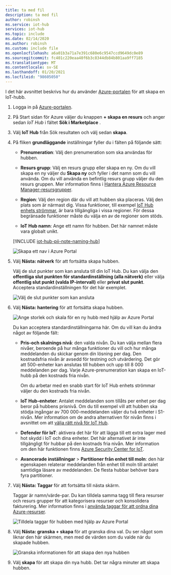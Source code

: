 ```yaml
---
title: ta med fil
description: ta med fil
author: robinsh
ms.service: iot-hub
services: iot-hub
ms.topic: include
ms.date: 02/14/2020
ms.author: robinsh
ms.custom: include file
ms.openlocfilehash: a6a01b3a71a7e391c680e6c9547ccd9649dc0e89
ms.sourcegitcommit: fc401c220eaa40f6b3c8344db84b801aa9ff7185
ms.translationtype: MT
ms.contentlocale: sv-SE
ms.lasthandoff: 01/20/2021
ms.locfileid: "98605050"
---
```

I det här avsnittet beskrivs hur du använder [Azure-portalen](https://portal.azure.com) för att skapa en IoT-hubb.

1. Logga in på [Azure-portalen](https://portal.azure.com).

1. På Start sidan för Azure väljer du knappen **+ skapa en resurs** och anger sedan *IoT Hub* i fältet **Sök i Marketplace** .

1. Välj **IoT Hub** från Sök resultaten och välj sedan **skapa**.

1. På fliken **grundläggande** inställningar fyller du i fälten på följande sätt:

   - **Prenumeration**: Välj den prenumeration som ska användas för hubben.

   - **Resurs grupp**: Välj en resurs grupp eller skapa en ny. Om du vill skapa en ny väljer du **Skapa ny** och fyller i det namn som du vill använda. Om du vill använda en befintlig resurs grupp väljer du den resurs gruppen. Mer information finns i [Hantera Azure Resource Manager-resursgrupper](../articles/azure-resource-manager/management/manage-resource-groups-portal.md).

   - **Region**: Välj den region där du vill att hubben ska placeras. Välj den plats som är närmast dig. Vissa funktioner, till exempel [IoT Hub enhets strömmar](../articles/iot-hub/iot-hub-device-streams-overview.md), är bara tillgängliga i vissa regioner. För dessa begränsade funktioner måste du välja en av de regioner som stöds.

   - **IoT Hub namn**: Ange ett namn för hubben. Det här namnet måste vara globalt unikt.

   [!INCLUDE [iot-hub-pii-note-naming-hub](iot-hub-pii-note-naming-hub.md)]

   ![Skapa ett nav i Azure Portal](./media/iot-hub-include-create-hub/iot-hub-create-screen-basics.png)

1. Välj **Nästa: nätverk** för att fortsätta skapa hubben.

   Välj de slut punkter som kan ansluta till din IoT Hub. Du kan välja den **offentliga slut punkten för standardinställning (alla nätverk)** eller välja **offentlig slut punkt (valda IP-intervall)** eller **privat slut punkt**. Acceptera standardinställningen för det här exemplet.

   ![Välj de slut punkter som kan ansluta](./media/iot-hub-include-create-hub/iot-hub-create-network-screen.png)

1. Välj **Nästa: hantering** för att fortsätta skapa hubben.

    ![Ange storlek och skala för en ny hubb med hjälp av Azure Portal](./media/iot-hub-include-create-hub/iot-hub-management-screen.png)

    Du kan acceptera standardinställningarna här. Om du vill kan du ändra något av följande fält:

    - **Pris-och skalnings nivå**: den valda nivån. Du kan välja mellan flera nivåer, beroende på hur många funktioner du vill och hur många meddelanden du skickar genom din lösning per dag. Den kostnadsfria nivån är avsedd för testning och utvärdering. Det gör att 500-enheter kan anslutas till hubben och upp till 8 000 meddelanden per dag. Varje Azure-prenumeration kan skapa en IoT-hubb på den kostnads fria nivån.

      Om du arbetar med en snabb start för IoT Hub enhets strömmar väljer du den kostnads fria nivån.

    - **IoT Hub-enheter**: Antalet meddelanden som tillåts per enhet per dag beror på hubbens prisnivå. Om du till exempel vill att hubben ska stödja ingångar av 700 000-meddelanden väljer du två enheter i S1-nivån.
    Mer information om de andra alternativen för nivån finns i avsnittet om att [välja rätt nivå för IoT Hub](../articles/iot-hub/iot-hub-scaling.md).

    - **Defender för IoT**: aktivera det här för att lägga till ett extra lager med hot skydd i IoT och dina enheter. Det här alternativet är inte tillgängligt för hubbar på den kostnads fria nivån. Mer information om den här funktionen finns [Azure Security Center for IoT](/azure/asc-for-iot/).

    - **Avancerade inställningar**  >  **Partitioner från enhet till moln**: den här egenskapen relaterar meddelanden från enhet till moln till antalet samtidiga läsare av meddelanden. De flesta hubbar behöver bara fyra partitioner.

1.  Välj **Nästa: Taggar** för att fortsätta till nästa skärm.

    Taggar är namn/värde-par. Du kan tilldela samma tagg till flera resurser och resurs grupper för att kategorisera resurser och konsolidera fakturering. Mer information finns i [använda taggar för att ordna dina Azure-resurser](../articles/azure-resource-manager/management/tag-resources.md).

    ![Tilldela taggar för hubben med hjälp av Azure Portal](./media/iot-hub-include-create-hub/iot-hub-create-tags.png)

1.  Välj **Nästa: granska + skapa** för att granska dina val. Du ser något som liknar den här skärmen, men med de värden som du valde när du skapade hubben. 

    ![Granska informationen för att skapa den nya hubben](./media/iot-hub-include-create-hub/iot-hub-review-and-create.png)

1.  Välj **skapa** för att skapa din nya hubb. Det tar några minuter att skapa hubben.
